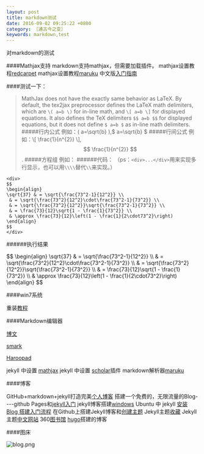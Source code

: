 ```yaml
---
layout: post
title: markdown测试
date: 2016-09-02 09:25:22 +0800
category: ［通古今之变］
keywords: markdown,test
---
```

对markdown的测试


####Mathjax支持
markdown支持mathjax，但需要加载插件。
mathjax设置教程[redcarpet](https://senzhangai.github.io/tools/using-mathjax-with-redcarpet-in-jekyll)
mathjax设置教程[maruku](http://haixing-hu.github.io/programming/2013/09/20/how-to-use-mathjax-in-jekyll-generated-github-pages/)
中文版[入门指南](https://mathjax-chinese-doc.readthedocs.io/en/latest/index.html)

####测试一下：

>MathJax does not have the exactly same behavior as LaTeX. By default, the tex2jax preprocessor defines the LaTeX math delimiters, which are `\( a=b \)` for in-line math, and `\[ a=b \]` for displayed equations. It also defines the TeX delimiters `$$ a=b $$` for displayed equations, but it does not define `$ a=b $` as in-line math delimiters.
#####行内公式
例如：\( a=\sqrt{b} \),$ a=\sqrt{b} $
#####行间公式
例如：\\[ \frac{1}{n^{2}} \\],$$ \frac{1}{n^{2}} $$.
#####方程组
例如：
######代码：
（ps：`<div>...</div>`用来实现多行显示，也可以用`\\\\`替代`\\`来实现。）
```
<div>
$$
\begin{align}
\sqrt{37} & = \sqrt{\frac{73^2-1}{12^2}} \\
 & = \sqrt{\frac{73^2}{12^2}\cdot\frac{73^2-1}{73^2}} \\
 & = \sqrt{\frac{73^2}{12^2}}\sqrt{\frac{73^2-1}{73^2}} \\
 & = \frac{73}{12}\sqrt{1 - \frac{1}{73^2}} \\
 & \approx \frac{73}{12}\left(1 - \frac{1}{2\cdot73^2}\right)
\end{align}
$$
</div>
```
######执行结果
<div>
$$
\begin{align}
\sqrt{37} & = \sqrt{\frac{73^2-1}{12^2}} \\
 & = \sqrt{\frac{73^2}{12^2}\cdot\frac{73^2-1}{73^2}} \\
 & = \sqrt{\frac{73^2}{12^2}}\sqrt{\frac{73^2-1}{73^2}} \\
 & = \frac{73}{12}\sqrt{1 - \frac{1}{73^2}} \\
 & \approx \frac{73}{12}\left(1 - \frac{1}{2\cdot73^2}\right)
\end{align}
$$
</div>

####win7系统

重装[教程](http://jingyan.baidu.com/article/d8072ac45d4f60ec95cefdaa.html)

####Markdown编辑器

[博文](http://blog.csdn.net/liyuanbhu/article/details/51112353)

[smark](http://www.open-open.com/lib/view/open1410054722826.html)

[Haroopad](http://pad.haroopress.com/user.html)

jekyll 中设置 [mathjax](http://gastonsanchez.com/opinion/2014/02/16/Mathjax-with-jekyll/)
jekyll 中设置 [scholar](https://github.com/inukshuk/jekyll-scholar)插件
markdown解析器[maruku](https://github.com/bhollis/maruku)

####博客

GitHub+markdown+jekyll打造完美[个人博客](http://www.open-open.com/doc/view/1556d9148651413cba791ee0edb347e9)
搭建一个免费的，无限流量的Blog----github Pages和[jekyll入门](http://www.ruanyifeng.com/blog/2012/08/blogging_with_jekyll.html)
jekyll博客搭建[windows](http://cxshun.iteye.com/blog/1924153)
Ubuntu 中 jekyll [安装](https://hanbingyan.github.io/2016/04/04/jekyll/)
[Blog 搭建入门流程](http://www.ruanyifeng.com/blog/2012/08/blogging_with_jekyll.html)
在Github上搭建Jekyll博客和[创建主题](http://www.tuicool.com/articles/Yr6RjuJ)
Jekyll主题[收藏](http://yongyuan.name/blog/collect-jekyll-theme.html)
Jekyll主题[中文网站](http://jekyllcn.com/)
360[图书馆](http://www.360doc.com/content/14/0415/07/13232598_369075184.shtml)
[hugo](https://www.zfanw.com/blog/github-pages-custom-domain.html)搭建的博客

####图床

![blog.png](http://upload-images.jianshu.io/upload_images/2548020-3406fb0ee1867d77.png?imageMogr2/auto-orient/strip%7CimageView2/2/w/1240)



